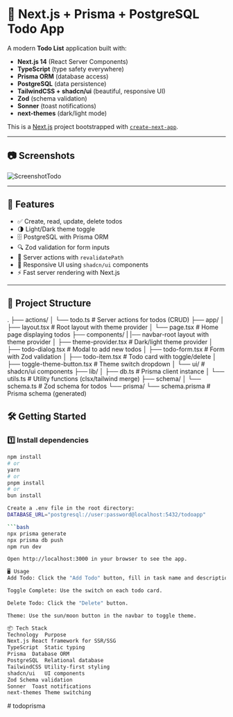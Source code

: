 # 📝 Next.js + Prisma + PostgreSQL Todo App

A modern **Todo List** application built with:

- **Next.js 14** (React Server Components)
- **TypeScript** (type safety everywhere)
- **Prisma ORM** (database access)
- **PostgreSQL** (data persistence)
- **TailwindCSS + shadcn/ui** (beautiful, responsive UI)
- **Zod** (schema validation)
- **Sonner** (toast notifications)
- **next-themes** (dark/light mode)

This is a [Next.js](https://nextjs.org) project bootstrapped with [`create-next-app`](https://nextjs.org/docs/app/api-reference/cli/create-next-app).

---

## 📷 Screenshots

![ScreenshotTodo](screenshot-todo.png)

---

## 🚀 Features

- ✅ Create, read, update, delete todos
- 🌗 Light/Dark theme toggle
- 🗄 PostgreSQL with Prisma ORM
- 🔍 Zod validation for form inputs
- 🔄 Server actions with `revalidatePath`
- 🎨 Responsive UI using `shadcn/ui` components
- ⚡ Fast server rendering with Next.js

---

## 📂 Project Structure

.
├── actions/
│ └── todo.ts # Server actions for todos (CRUD)
├── app/
│ ├── layout.tsx # Root layout with theme provider
│ └── page.tsx # Home page displaying todos
├── components/
| |── navbar-root layout with theme provider
│ ├── theme-provider.tsx # Dark/light theme provider
│ ├── todo-dialog.tsx # Modal to add new todos
│ ├── todo-form.tsx # Form with Zod validation
│ ├── todo-item.tsx # Todo card with toggle/delete
│ ├── toggle-theme-button.tsx # Theme switch dropdown
│ └── ui/ # shadcn/ui components
├── lib/
│ ├── db.ts # Prisma client instance
│ └── utils.ts # Utility functions (clsx/tailwind merge)
├── schema/
│ └── schema.ts # Zod schema for todos
└── prisma/
└── schema.prisma # Prisma schema (generated)

## 🛠️ Getting Started

### 1️⃣ Install dependencies

````bash
npm install
# or
yarn
# or
pnpm install
# or
bun install

Create a .env file in the root directory:
DATABASE_URL="postgresql://user:password@localhost:5432/todoapp"

```bash
npx prisma generate
npx prisma db push
npm run dev

Open http://localhost:3000 in your browser to see the app.

🖥️ Usage
Add Todo: Click the "Add Todo" button, fill in task name and description.

Toggle Complete: Use the switch on each todo card.

Delete Todo: Click the "Delete" button.

Theme: Use the sun/moon button in the navbar to toggle theme.

📦 Tech Stack
Technology	Purpose
Next.js	React framework for SSR/SSG
TypeScript	Static typing
Prisma	Database ORM
PostgreSQL	Relational database
TailwindCSS	Utility-first styling
shadcn/ui	UI components
Zod	Schema validation
Sonner	Toast notifications
next-themes	Theme switching
````
#   t o d o p r i s m a  
 
